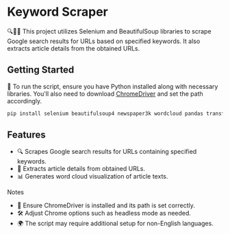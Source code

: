# Keyword Scraper

🔍📰🤖 This project utilizes Selenium and BeautifulSoup libraries to scrape Google search results for URLs based on specified keywords. It also extracts article details from the obtained URLs.

## Getting Started

🚀 To run the script, ensure you have Python installed along with necessary libraries. You'll also need to download [ChromeDriver](https://sites.google.com/a/chromium.org/chromedriver/downloads) and set the path accordingly.

```bash
pip install selenium beautifulsoup4 newspaper3k wordcloud pandas transformers matplotlib nltk langdetect googletrans
```

## Features
- 🔍 Scrapes Google search results for URLs containing specified keywords.
- 📰 Extracts article details from obtained URLs.
- 📊 Generates word cloud visualization of article texts.

Notes
- 🔧 Ensure ChromeDriver is installed and its path is set correctly.
- 🛠️ Adjust Chrome options such as headless mode as needed.
- 🌍 The script may require additional setup for non-English languages.
